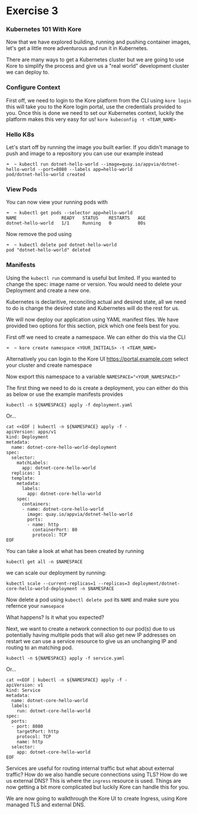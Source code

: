# Exercise 3

### Kubernetes 101 With Kore

Now that we have explored building, running and pushing container images, let's get a little more adventurous and run it in Kubernetes.

There are many ways to get a Kubernetes cluster but we are going to use Kore to simplify the process and give us a "real world" development cluster we can deploy to.

### Configure Context

First off, we need to login to the Kore platform from the CLI using `kore login` this will take you to the Kore login portal, use the credentials provided to you. Once this is done we need to set our Kubernetes context, luckily the platform makes this very easy for us! `kore kubeconfig -t <TEAM_NAME>`

### Hello K8s

Let's start off by running the image you built earlier. If you didn't manage to push and image to a repository you can use our example instead

```
➜  ~ kubectl run dotnet-hello-world --image=quay.io/appvia/dotnet-hello-world --port=8080 --labels app=hello-world
pod/dotnet-hello-world created
```
### View Pods

You can now view your running pods with 

```
➜  ~ kubectl get pods --selector app=hello-world
NAME                 READY   STATUS    RESTARTS   AGE
dotnet-hello-world   1/1     Running   0          80s
```

Now remove the pod using 

```
➜  ~ kubectl delete pod dotnet-hello-world
pod "dotnet-hello-world" deleted
```

### Manifests

Using the `kubectl run` command is useful but limited. If you wanted to change the spec: image name or version. You would need to delete your Deployment and create a new one.

Kubernetes is declaritive, reconciling actual and desired state, all we need to do is change the desired state and Kubernetes will do the rest for us.

We will now deploy our application using YAML manifest files. We have provided two options for this section, pick which one feels best for you.



First off we need to create a namespace. We can either do this via the CLI 

```
➜  ~ kore create namespace <YOUR_INITIALS> -t <TEAM_NAME>
```

Alternatively you can login to the Kore UI https://portal.example.com select your cluster and create namespace

Now export this namespace to a variable `NAMESPACE="<YOUR_NAMESPACE>"`

The first thing we need to do is create a deployment, you can either do this as below or use the example manifests provides

```
kubectl -n ${NAMESPACE} apply -f deployment.yaml
```

Or...

```
cat <<EOF | kubectl -n ${NAMESPACE} apply -f -
apiVersion: apps/v1
kind: Deployment
metadata:
  name: dotnet-core-hello-world-deployment
spec:
  selector:
    matchLabels:
      app: dotnet-core-hello-world
  replicas: 1
  template:
    metadata:
      labels:
        app: dotnet-core-hello-world
    spec:
      containers:
      - name: dotnet-core-hello-world
        image: quay.io/appvia/dotnet-hello-world
        ports:
        - name: http
          containerPort: 80
          protocol: TCP
EOF
```

You can take a look at what has been created by running

```
kubectl get all -n $NAMESPACE
```

we can scale our deployment by running:

```
kubectl scale --current-replicas=1 --replicas=3 deployment/dotnet-core-hello-world-deployment -n $NAMESPACE
```

Now delete a pod using `kubectl delete pod` its `NAME` and make sure you refernce your `namsepace`

What happens? Is it what you expected?

Next, we want to create a network connection to our pod(s) due to us potentially having multiple pods that will also get new IP addresses on restart we can use a service resource to give us an unchanging IP and routing to an matching pod.

```
kubectl -n ${NAMESPACE} apply -f service.yaml
```

Or...

```
cat <<EOF | kubectl -n ${NAMESPACE} apply -f -
apiVersion: v1
kind: Service
metadata:
  name: dotnet-core-hello-world
  labels:
    run: dotnet-core-hello-world
spec:
  ports:
  - port: 8080
    targetPort: http
    protocol: TCP
    name: http
  selector:
    app: dotnet-core-hello-world
EOF
```
Services are useful for routing internal traffic but what about external traffic? How do we also handle secure connections using TLS? How do we us external DNS? This is where the `ingress` resource is used. Things are now getting a bit more complicated but luckily Kore can handle this for you.

We are now going to walkthrough the Kore UI to create Ingress, using Kore managed TLS and external DNS.